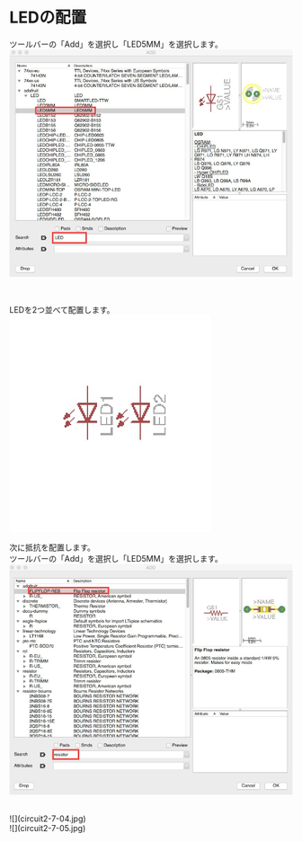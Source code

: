 # LEDの配置

ツールバーの「Add」を選択し「LED5MM」を選択します。
<br>
![](circuit2-7-01.jpg)

<br>

LEDを2つ並べて配置します。
<br>
![](circuit2-7-02.jpg)

次に抵抗を配置します。
<br>
ツールバーの「Add」を選択し「LED5MM」を選択します。
<br>
![](circuit2-7-03.jpg)


<br>
![](circuit2-7-04.jpg)

<br>
![](circuit2-7-05.jpg)